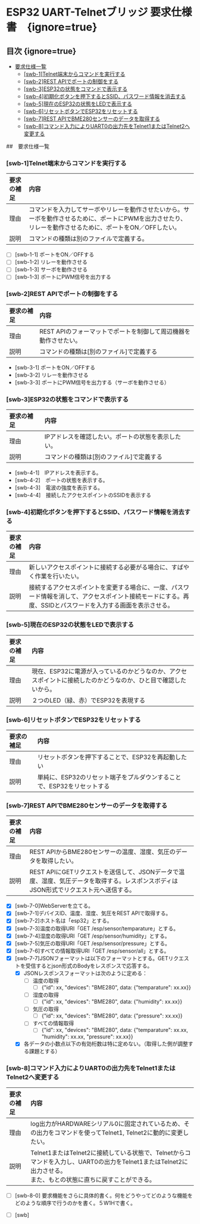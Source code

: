 <!--

REST API

GET：データを取得します。
POST：新しいデータを作成します。
PUT：データを更新します。
DELETE：データを削除します。

# 要求仕様書には以下を含めること
## How どうやって
## What なにを　／　Why　なぜ
## Who どの機能が / Where どこの機能が　どのぐらいの範囲で
## When いつ、どのような順序で、どのぐらいの期間

合理主義、経験主義、選択的無知

テンプレート

### [swb-x]要求機能概要（要求機能で何をするのかを概要で書く）

| 要求の補足 | 内容 |
|:---|:---|
|理由|なぜ、その要求を実現したいのか？|
|説明|要求についての詳細な説明|

* [ ] [swb-1-1] 要求機能をさらに具体的書く。何をどうやってどのような機能をどのような順序で行うのかを書く。５W1Hで書く。

-->
# ESP32 UART-Telnetブリッジ 要求仕様書　{ignore=true}
## 目次 {ignore=true}

<!-- @import "[TOC]" {cmd="toc" depthFrom=1 depthTo=6 orderedList=false} -->

<!-- code_chunk_output -->

- [要求仕様一覧](#要求仕様一覧)
  - [[swb-1]Telnet端末からコマンドを実行する](#swb-1telnet端末からコマンドを実行する)
  - [[swb-2]REST APIでポートの制御をする](#swb-2rest-apiでポートの制御をする)
  - [[swb-3]ESP32の状態をコマンドで表示する](#swb-3esp32の状態をコマンドで表示する)
  - [[swb-4]初期化ボタンを押下するとSSID、パスワード情報を消去する](#swb-4初期化ボタンを押下するとssid-パスワード情報を消去する)
  - [[swb-5]現在のESP32の状態をLEDで表示する](#swb-5現在のesp32の状態をledで表示する)
  - [[swb-6]リセットボタンでESP32をリセットする](#swb-6リセットボタンでesp32をリセットする)
  - [[swb-7]REST APIでBME280センサーのデータを取得する](#swb-7rest-apiでbme280センサーのデータを取得する)
  - [[swb-8]コマンド入力によりUART0の出力先をTelnet1またはTelnet2へ変更する](#swb-8コマンド入力によりuart0の出力先をtelnet1またはtelnet2へ変更する)

<!-- /code_chunk_output -->

##　要求仕様一覧

### [swb-1]Telnet端末からコマンドを実行する

| 要求の補足 | 内容 |
|:---|:---|
|理由|コマンドを入力してサーボやリレーを動作させたいから。サーボを動作させるために、ポートにPWMを出力させたり、リレーを動作させるために、ポートをON／OFFしたい。|
|説明|コマンドの種類は別のファイルで定義する。|

* [ ] [swb-1-1] ポートをON／OFFする
* [ ] [swb-1-2] リレーを動作させる
* [ ] [swb-1-3] サーボを動作させる
* [ ] [swb-1-3] ポートにPWM信号を出力する

### [swb-2]REST APIでポートの制御をする

| 要求の補足 | 内容 |
|:---|:---|
|理由|REST APIのフォーマットでポートを制御して周辺機器を動作させたい。|
|説明|コマンドの種類は[別のファイル]で定義する|

* [swb-3-1] ポートをON／OFFする
* [swb-3-2] リレーを動作させる
* [swb-3-3] ポートにPWM信号を出力する（サーボを動作させる）

### [swb-3]ESP32の状態をコマンドで表示する

| 要求の補足 | 内容 |
|:---|:---|
|理由|IPアドレスを確認したい。ポートの状態を表示したい。|
|説明|コマンドの種類は[別のファイル]で定義する|

* [swb-4-1]　IPアドレスを表示する。
* [swb-4-2]　ポートの状態を表示する。
* [swb-4-3]　電波の強度を表示する。
* [swb-4-4]　接続したアクセスポイントのSSIDを表示する　　

### [swb-4]初期化ボタンを押下するとSSID、パスワード情報を消去する

| 要求の補足 | 内容 |
|:---|:---|
|理由|新しいアクセスポイントに接続する必要がる場合に、すばやく作業を行いたい。|
|説明|接続するアクセスポイントを変更する場合に、一度、パスワード情報を消して、アクセスポイント接続モードにする。再度、SSIDとパスワードを入力する画面を表示させる。|

### [swb-5]現在のESP32の状態をLEDで表示する

| 要求の補足 | 内容 |
|:---|:---|
|理由|現在、ESP32に電源が入っているのかどうなのか、アクセスポイントに接続したのかどうなのか、ひと目で確認したいから。|
|説明|２つのLED（緑、赤）でESP32を表現する|

### [swb-6]リセットボタンでESP32をリセットする

| 要求の補足 | 内容 |
|:---|:---|
|理由|リセットボタンを押下することで、ESP32を再起動したい|
|説明|単純に、ESP32のリセット端子をプルダウンすることで、ESP32をリセットする|

### [swb-7]REST APIでBME280センサーのデータを取得する

| 要求の補足 | 内容 |
|:---|:---|
|理由|REST APIからBME280センサーの温度、湿度、気圧のデータを取得したい。|
|説明|REST APIにGETリクエストを送信して、JSONデータで温度、湿度、気圧データを取得する。レスポンスボディはJSON形式でリクエスト元へ送信する。|

* [x] [swb-7-0]WebServerを立てる。
* [x] [swb-7-1]デバイスID、温度、湿度、気圧をREST APIで取得する。 
* [x] [swb-7-2]ホスト名は「esp32」とする。
* [x] [swb-7-3]温度の取得URI「GET /esp/sensor/temparature」とする。
* [x] [swb-7-4]湿度の取得URI「GET /esp/sensor/humidity」とする。
* [x] [swb-7-5]気圧の取得URI「GET /esp/sensor/pressure」とする。
* [x] [swb-7-6]すべての情報取得URI「GET /esp/sensor/all」とする。
* [x] [swb-7-7]JSONフォーマットは以下のフォーマットとする。GETリクエストを受信するとjson形式のBodyをレスポンスで応答する。
  * [x] JSONレスポンスフォーマットは次のように定める：
    * [ ] 温度の取得
      * [ ] {"id": xx, "devices": "BME280", data: {"temparature": xx.xx}}
    * [ ] 湿度の取得
      * [ ] {"id": xx, "devices": "BME280", data: {"humidity": xx.xx}}
    * [ ] 気圧の取得
      * [ ] {"id": xx, "devices": "BME280", data: {"pressure": xx.xx}}
    * [ ] すべての情報取得
      * [ ] {"id": xx, "devices": "BME280", data: {"temparature": xx.xx, "humidity": xx.xx, "pressure": xx.xx}}
  * [x] 各データの小数点以下の有効桁数は特に定めない。（取得した側が調整する課題とする）

### [swb-8]コマンド入力によりUART0の出力先をTelnet1またはTelnet2へ変更する

| 要求の補足 | 内容 |
|:---|:---|
|理由|log出力がHARDWAREシリアル0に固定されているため、その出力をコマンドを使ってTelnet1, Telnet2に動的に変更したい。|
|説明|Telnet1またはTelnet2に接続している状態で、Telnetからコマンドを入力し、UART0の出力をTelnet1またはTelnet2に出力させる。<br> また、もとの状態に直ちに戻すことができる。|

* [ ] [swb-8-0] 要求機能をさらに具体的書く。何をどうやってどのような機能をどのような順序で行うのかを書く。５W1Hで書く。
* [ ] [swb]

